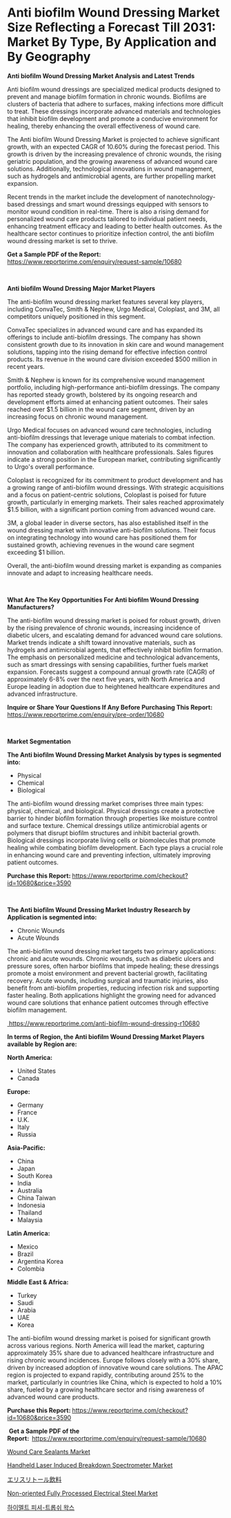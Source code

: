 <p><h1>Anti biofilm Wound Dressing Market Size Reflecting a Forecast Till 2031: Market By Type, By Application and By Geography</h1></p><p><strong>Anti biofilm Wound Dressing Market Analysis and Latest Trends</strong></p>
<p><p>Anti biofilm wound dressings are specialized medical products designed to prevent and manage biofilm formation in chronic wounds. Biofilms are clusters of bacteria that adhere to surfaces, making infections more difficult to treat. These dressings incorporate advanced materials and technologies that inhibit biofilm development and promote a conducive environment for healing, thereby enhancing the overall effectiveness of wound care.</p><p>The Anti biofilm Wound Dressing Market is projected to achieve significant growth, with an expected CAGR of 10.60% during the forecast period. This growth is driven by the increasing prevalence of chronic wounds, the rising geriatric population, and the growing awareness of advanced wound care solutions. Additionally, technological innovations in wound management, such as hydrogels and antimicrobial agents, are further propelling market expansion.</p><p>Recent trends in the market include the development of nanotechnology-based dressings and smart wound dressings equipped with sensors to monitor wound condition in real-time. There is also a rising demand for personalized wound care products tailored to individual patient needs, enhancing treatment efficacy and leading to better health outcomes. As the healthcare sector continues to prioritize infection control, the anti biofilm wound dressing market is set to thrive.</p></p>
<p><strong>Get a Sample PDF of the Report:&nbsp;</strong> <a href="https://www.reportprime.com/enquiry/request-sample/10680">https://www.reportprime.com/enquiry/request-sample/10680</a></p>
<p>&nbsp;</p>
<p><strong>Anti biofilm Wound Dressing Major Market Players</strong></p>
<p><p>The anti-biofilm wound dressing market features several key players, including ConvaTec, Smith & Nephew, Urgo Medical, Coloplast, and 3M, all competitors uniquely positioned in this segment.</p><p>ConvaTec specializes in advanced wound care and has expanded its offerings to include anti-biofilm dressings. The company has shown consistent growth due to its innovation in skin care and wound management solutions, tapping into the rising demand for effective infection control products. Its revenue in the wound care division exceeded $500 million in recent years.</p><p>Smith & Nephew is known for its comprehensive wound management portfolio, including high-performance anti-biofilm dressings. The company has reported steady growth, bolstered by its ongoing research and development efforts aimed at enhancing patient outcomes. Their sales reached over $1.5 billion in the wound care segment, driven by an increasing focus on chronic wound management.</p><p>Urgo Medical focuses on advanced wound care technologies, including anti-biofilm dressings that leverage unique materials to combat infection. The company has experienced growth, attributed to its commitment to innovation and collaboration with healthcare professionals. Sales figures indicate a strong position in the European market, contributing significantly to Urgo's overall performance.</p><p>Coloplast is recognized for its commitment to product development and has a growing range of anti-biofilm wound dressings. With strategic acquisitions and a focus on patient-centric solutions, Coloplast is poised for future growth, particularly in emerging markets. Their sales reached approximately $1.5 billion, with a significant portion coming from advanced wound care.</p><p>3M, a global leader in diverse sectors, has also established itself in the wound dressing market with innovative anti-biofilm solutions. Their focus on integrating technology into wound care has positioned them for sustained growth, achieving revenues in the wound care segment exceeding $1 billion. </p><p>Overall, the anti-biofilm wound dressing market is expanding as companies innovate and adapt to increasing healthcare needs.</p></p>
<p>&nbsp;</p>
<p><strong>What Are The Key Opportunities For Anti biofilm Wound Dressing Manufacturers?</strong></p>
<p><p>The anti-biofilm wound dressing market is poised for robust growth, driven by the rising prevalence of chronic wounds, increasing incidence of diabetic ulcers, and escalating demand for advanced wound care solutions. Market trends indicate a shift toward innovative materials, such as hydrogels and antimicrobial agents, that effectively inhibit biofilm formation. The emphasis on personalized medicine and technological advancements, such as smart dressings with sensing capabilities, further fuels market expansion. Forecasts suggest a compound annual growth rate (CAGR) of approximately 6-8% over the next five years, with North America and Europe leading in adoption due to heightened healthcare expenditures and advanced infrastructure.</p></p>
<p><strong>Inquire or Share Your Questions If Any Before Purchasing This Report:</strong> <a href="https://www.reportprime.com/enquiry/pre-order/10680">https://www.reportprime.com/enquiry/pre-order/10680</a></p>
<p>&nbsp;</p>
<p><strong>Market Segmentation</strong></p>
<p><strong>The Anti biofilm Wound Dressing Market Analysis by types is segmented into:</strong></p>
<p><ul><li>Physical</li><li>Chemical</li><li>Biological</li></ul></p>
<p><p>The anti-biofilm wound dressing market comprises three main types: physical, chemical, and biological. Physical dressings create a protective barrier to hinder biofilm formation through properties like moisture control and surface texture. Chemical dressings utilize antimicrobial agents or polymers that disrupt biofilm structures and inhibit bacterial growth. Biological dressings incorporate living cells or biomolecules that promote healing while combating biofilm development. Each type plays a crucial role in enhancing wound care and preventing infection, ultimately improving patient outcomes.</p></p>
<p><strong>Purchase this Report:&nbsp;</strong><a href="https://www.reportprime.com/checkout?id=10680&price=3590">https://www.reportprime.com/checkout?id=10680&price=3590</a></p>
<p>&nbsp;</p>
<p><strong>The Anti biofilm Wound Dressing Market Industry Research by Application is segmented into:</strong></p>
<p><ul><li>Chronic Wounds</li><li>Acute Wounds</li></ul></p>
<p><p>The anti-biofilm wound dressing market targets two primary applications: chronic and acute wounds. Chronic wounds, such as diabetic ulcers and pressure sores, often harbor biofilms that impede healing; these dressings promote a moist environment and prevent bacterial growth, facilitating recovery. Acute wounds, including surgical and traumatic injuries, also benefit from anti-biofilm properties, reducing infection risk and supporting faster healing. Both applications highlight the growing need for advanced wound care solutions that enhance patient outcomes through effective biofilm management.</p></p>
<p><a href="https://www.reportprime.com/anti-biofilm-wound-dressing-r10680">&nbsp;https://www.reportprime.com/anti-biofilm-wound-dressing-r10680</a></p>
<p><strong>In terms of Region, the Anti biofilm Wound Dressing Market Players available by Region are:</strong></p>
<p>
    <p> <strong> North America: </strong>
        <ul>
            <li>United States</li>
            <li>Canada</li>
        </ul>
        </p> 
    <p> <strong> Europe: </strong>
        <ul>
            <li>Germany</li>
            <li>France</li>
            <li>U.K.</li>
            <li>Italy</li>
            <li>Russia</li>
        </ul>
        </p> 
    <p> <strong> Asia-Pacific: </strong>
        <ul>
            <li>China</li>
            <li>Japan</li>
            <li>South Korea</li>
            <li>India</li>
            <li>Australia</li>
            <li>China Taiwan</li>
            <li>Indonesia</li>
            <li>Thailand</li>
            <li>Malaysia</li>
        </ul>
        </p> 
    <p> <strong> Latin America: </strong>
        <ul>
            <li>Mexico</li>
            <li>Brazil</li>
            <li>Argentina Korea</li>
            <li>Colombia</li>
        </ul>
        </p> 
    <p> <strong> Middle East & Africa: </strong>
        <ul>
            <li>Turkey</li>
            <li>Saudi</li>
            <li>Arabia</li>
            <li>UAE</li>
            <li>Korea</li>
        </ul>
    </p>
    </p>
<p><p>The anti-biofilm wound dressing market is poised for significant growth across various regions. North America will lead the market, capturing approximately 35% share due to advanced healthcare infrastructure and rising chronic wound incidences. Europe follows closely with a 30% share, driven by increased adoption of innovative wound care solutions. The APAC region is projected to expand rapidly, contributing around 25% to the market, particularly in countries like China, which is expected to hold a 10% share, fueled by a growing healthcare sector and rising awareness of advanced wound care products.</p></p>
<p><strong>Purchase this Report: </strong><a href="https://www.reportprime.com/checkout?id=10680&price=3590">https://www.reportprime.com/checkout?id=10680&price=3590</a></p>
<p>&nbsp;<strong>Get a Sample PDF of the Report:&nbsp;&nbsp;</strong><a href="https://www.reportprime.com/enquiry/request-sample/10680">https://www.reportprime.com/enquiry/request-sample/10680</a></p>
<p><strong></strong></p>
<p><p><a href="https://www.linkedin.com/pulse/analyzing-wound-care-sealants-market-dynamics-growth-drivers-5o24e?trackingId=4cAQVAmhRoOEBCxvg8QtgA%3D%3D">Wound Care Sealants Market</a></p><p><a href="https://issuu.com/reportprime-2/docs/handheld-laser-induced-breakdown-sp_c02df513b6739f">Handheld Laser Induced Breakdown Spectrometer Market</a></p><p><a href="https://medium.com/@lavonnedefsmc/erythritol-beverage-market-%E3%81%AE%E3%82%B0%E3%83%AD%E3%83%BC%E3%83%90%E3%83%AB%E5%B8%82%E5%A0%B4%E6%A6%82%E8%A6%81%E3%81%AF-%E4%B8%96%E7%95%8C%E3%81%8A%E3%82%88%E3%81%B3%E4%B8%BB%E8%A6%81%E5%B8%82%E5%A0%B4%E3%81%AB%E3%81%8A%E3%81%91%E3%82%8B%E6%A5%AD%E7%95%8C%E3%81%AB%E5%BD%B1%E9%9F%BF%E3%82%92%E4%B8%8E%E3%81%88%E3%82%8B%E4%B8%BB%E8%A6%81%E3%81%AA%E3%83%88%E3%83%AC%E3%83%B3%E3%83%89%E3%81%AB%E3%81%A4%E3%81%84%E3%81%A6-%E7%8B%AC%E8%87%AA%E3%81%AE%E8%A6%96%E7%82%B9%E3%82%92%E6%8F%90%E4%BE%9B%E3%81%97%E3%81%BE%E3%81%99-dd3c56d3a3ad">エリスリトール飲料</a></p><p><a href="https://issuu.com/reportprime-2/docs/non-oriented-fully-processed-electr_a562ad6637ad95">Non-oriented Fully Processed Electrical Steel Market</a></p><p><a href="https://medium.com/@wallacecumfgmings567556/high-melt-fischer-tropsch-wax-market-%EC%9D%98-%EA%B8%80%EB%A1%9C%EB%B2%8C-%EC%8B%9C%EC%9E%A5-%EA%B0%9C%EC%9A%94%EB%8A%94-%EC%A0%84-%EC%84%B8%EA%B3%84-%EB%B0%8F-%EC%A3%BC%EC%9A%94-%EC%8B%9C%EC%9E%A5%EC%9D%98-%EC%82%B0%EC%97%85%EC%97%90-%EC%98%81%ED%96%A5%EC%9D%84-%EB%AF%B8%EC%B9%98%EB%8A%94-%EC%A3%BC%EC%9A%94-%ED%8A%B8%EB%A0%8C%EB%93%9C%EC%97%90-%EB%8C%80%ED%95%9C-%EB%8F%85%ED%8A%B9%ED%95%9C-%EA%B4%80%EC%A0%90%EC%9D%84-7ccf370c0d1c">하이멜트 피셔-트롭쉬 왁스</a></p></p>